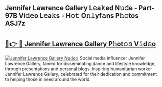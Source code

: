 ## Jennifer Lawrence Gallery L𝚎a𝚔ed N𝚞𝚍e - Part-97B Vi𝚍𝚎o L𝚎a𝚔s - H𝚘𝚝 O𝚗𝚕yf𝚊ns P𝚑𝚘tos ASJ7z

# <h2><a href="http://kf6tmxy.oniu.top/?m=Jennifer+Lawrence+Gallery">🔗👉 🔴 Jennifer Lawrence Gallery P𝚑ot𝚘𝚜 V𝚒d𝚎o</a></h2>

[![Jennifer Lawrence Gallery Nu𝚍e𝚜](https://i.imgur.com/0qMVB7G.gif)](http://kf6tmxy.oniu.top/?m=Jennifer+Lawrence+Gallery)
Social media influencer Jennifer Lawrence Gallery, famed for disseminating dance and lifestyle knowledge, through presentations and personal blogs. Inspiring humanitarian worker Jennifer Lawrence Gallery, celebrated for their dedication and commitment to helping those in need around the world.  
